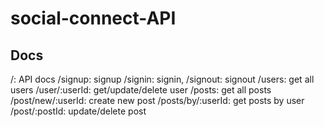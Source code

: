 # social-connect-API
## Docs
   /: API docs
   /signup: signup
   /signin: signin,
   /signout: signout
   /users: get all users
   /user/:userId: get/update/delete user
   /posts: get all posts
   /post/new/:userId: create new post
   /posts/by/:userId: get posts by user
   /post/:postId: update/delete post

